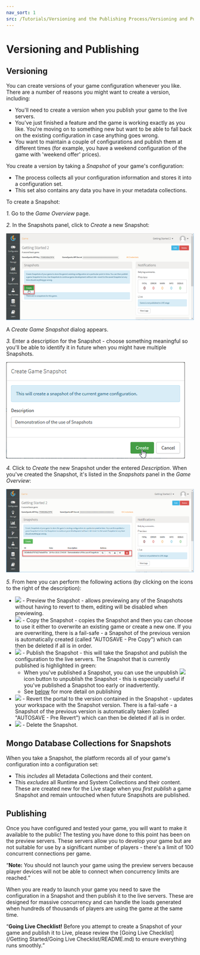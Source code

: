 ```yaml
---
nav_sort: 1
src: /Tutorials/Versioning and the Publishing Process/Versioning and Publishing a Game.md
---
```


# Versioning and Publishing

## Versioning

You can create versions of your game configuration whenever you like. There are a number of reasons you might want to create a version, including:

  * You'll need to create a version when you publish your game to the live servers.
  * You've just finished a feature and the game is working exactly as you like. You're moving on to something new but want to be able to fall back on the existing configuration in case anything goes wrong.
  * You want to maintain a couple of configurations and publish them at different times (for example, you have a weekend configuration of the game with 'weekend offer' prices).

You create a version by taking a *Snapshot* of your game's configuration:
* The process collects all your configuration information and stores it into a configuration set.
* This set also contains any data you have in your metadata collections.

To create a Snapshot:

*1.* Go to the *Game Overview* page.

*2.* In the Snapshots panel, click to *Create* a new Snapshot:

![](img/Versioning/4.png)

A *Create Game Snapshot* dialog appears.

*3.* Enter a description for the Snapshot - choose something meaningful so you'll be able to identify it in future when you might have multiple Snapshots.

![](img/Versioning/5.png)

*4.* Click to *Create* the new Snapshot under the entered *Description*. When you've created the Snapshot, it's listed in the *Snapshots* panel in the *Game Overview*:

![](img/Versioning/6.png)

*5.* From here you can perform the following actions (by clicking on the icons to the right of the description):

* ![](/img/icons/previewicon.png) - Preview the Snapshot - allows previewing any of the Snapshots without having to revert to them, editing will be disabled when previewing.
* ![](/img/icons/copyicon.png) - Copy the Snapshot - copies the Snapshot and then you can choose to use it either to overwrite an existing game or create a new one. If you are overwriting, there is a fail-safe - a Snapshot of the previous version is automatically created (called "AUTOSAVE - Pre Copy") which can then be deleted if all is in order.
* ![](/img/icons/publishicon.png) - Publish the Snapshot - this will take the Snapshot and publish the configuration to the live servers. The Snapshot that is currently published is highlighted in green:
  * When you've published a Snapshot, you can use the unpublish ![](/img/icons/unpublishicon.png) icon button to unpublish the Snapshot - this is especially useful if you've published a Snapshot too early or inadvertently.
  * See [below](#Publishing) for more detail on publishing
* ![](/img/icons/reverticon.png) - Revert the portal to the version contained in the Snapshot - updates your workspace with the Snapshot version. There is a fail-safe - a Snapshot of the previous version is automatically taken (called "AUTOSAVE - Pre Revert") which can then be deleted if all is in order.
* ![](/img/icons/deleteicon.png) - Delete the Snapshot.

## Mongo Database Collections for Snapshots

When you take a Snapshot, the platform records all of your game's configuration into a configuration set:
  * This *includes* all Metadata Collections and their content.
  * This *excludes* all Runtime and System Collections and their content. These are created new for the Live stage when you *first publish* a game Snapshot and remain untouched when future Snapshots are published.


## Publishing

Once you have configured and tested your game, you will want to make it available to the public! The testing you have done to this point has been on the preview servers. These servers allow you to develop your game but are not suitable for use by a significant number of players - there's a limit of 100 concurrent connections per game.

<q>**Note:** You should not launch your game using the preview servers because player devices will not be able to connect when concurrency limits are reached.</q>

When you are ready to launch your game you need to save the configuration in a Snapshot and then publish it to the live servers. These are designed for massive concurrency and can handle the loads generated when hundreds of thousands of players are using the game at the same time.

<q>**Going Live Checklist!** Before you attempt to create a Snapshot of your game and publish it to Live, please review the [Going Live Checklist](/Getting Started/Going Live Checklist/README.md) to ensure everything runs smoothly.</q>
